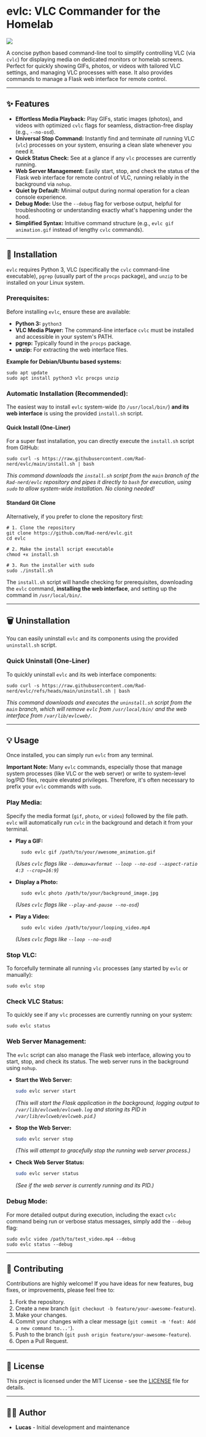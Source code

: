 evlc: VLC Commander for the Homelab
===================================

![
](https://raw.githubusercontent.com/Rad-nerd/evlc/refs/heads/main/logo.png)

A concise python based command-line tool to simplify controlling VLC (via `cvlc`) for displaying media on dedicated monitors or homelab screens. Perfect for quickly showing GIFs, photos, or videos with tailored VLC settings, and managing VLC processes with ease. It also provides commands to manage a Flask web interface for remote control.

* * *

✨ Features
----------

* **Effortless Media Playback:** Play GIFs, static images (photos), and videos with optimized `cvlc` flags for seamless, distraction-free display (e.g., `--no-osd`).
* **Universal Stop Command:** Instantly find and terminate _all_ running VLC (`vlc`) processes on your system, ensuring a clean slate whenever you need it.
* **Quick Status Check:** See at a glance if any `vlc` processes are currently running.
* **Web Server Management:** Easily start, stop, and check the status of the Flask web interface for remote control of VLC, running reliably in the background via `nohup`.
* **Quiet by Default:** Minimal output during normal operation for a clean console experience.
* **Debug Mode:** Use the `--debug` flag for verbose output, helpful for troubleshooting or understanding exactly what's happening under the hood.
* **Simplified Syntax:** Intuitive command structure (e.g., `evlc gif animation.gif` instead of lengthy `cvlc` commands).

* * *

🚀 Installation
---------------

`evlc` requires Python 3, VLC (specifically the `cvlc` command-line executable), `pgrep` (usually part of the `procps` package), and `unzip` to be installed on your Linux system.

### Prerequisites:

Before installing `evlc`, ensure these are available:

* **Python 3:** `python3`
* **VLC Media Player:** The command-line interface `cvlc` must be installed and accessible in your system's PATH.
* **pgrep:** Typically found in the `procps` package.
* **unzip:** For extracting the web interface files.

**Example for Debian/Ubuntu based systems:**

    sudo apt update
    sudo apt install python3 vlc procps unzip
    

### Automatic Installation (Recommended):

The easiest way to install `evlc` system-wide (to `/usr/local/bin/`) **and its web interface** is using the provided `install.sh` script.

#### Quick Install (One-Liner)

For a super fast installation, you can directly execute the `install.sh` script from GitHub:

    sudo curl -s https://raw.githubusercontent.com/Rad-nerd/evlc/main/install.sh | bash
    

_This command downloads the `install.sh` script from the `main` branch of the `Rad-nerd/evlc` repository and pipes it directly to `bash` for execution, using `sudo` to allow system-wide installation. No cloning needed!_

#### Standard Git Clone

Alternatively, if you prefer to clone the repository first:

    # 1. Clone the repository
    git clone https://github.com/Rad-nerd/evlc.git
    cd evlc
    
    # 2. Make the install script executable
    chmod +x install.sh
    
    # 3. Run the installer with sudo
    sudo ./install.sh
    

The `install.sh` script will handle checking for prerequisites, downloading the `evlc` command, **installing the web interface**, and setting up the command in `/usr/local/bin/`.

* * *

🗑️ Uninstallation
-----------------

You can easily uninstall `evlc` and its components using the provided `uninstall.sh` script.

### Quick Uninstall (One-Liner)

To quickly uninstall `evlc` and its web interface components:

    sudo curl -s https://raw.githubusercontent.com/Rad-nerd/evlc/refs/heads/main/uninstall.sh | bash

_This command downloads and executes the `uninstall.sh` script from the `main` branch, which will remove `evlc` from `/usr/local/bin/` and the web interface from `/var/lib/evlcweb/`._

* * *

💡 Usage
--------

Once installed, you can simply run `evlc` from any terminal.

**Important Note:** Many `evlc` commands, especially those that manage system processes (like VLC or the web server) or write to system-level log/PID files, require elevated privileges. Therefore, it's often necessary to prefix your `evlc` commands with `sudo`.

### Play Media:

Specify the media format (`gif`, `photo`, or `video`) followed by the file path. `evlc` will automatically run `cvlc` in the background and detach it from your terminal.

* **Play a GIF:**
    
        sudo evlc gif /path/to/your/awesome_animation.gif
        
    
    *(Uses `cvlc` flags like `--demux=avformat --loop --no-osd --aspect-ratio 4:3 --crop=16:9`)*
    
* **Display a Photo:**
    
        sudo evlc photo /path/to/your/background_image.jpg
        
    
    *(Uses `cvlc` flags like `--play-and-pause --no-osd`)*
    
* **Play a Video:**
    
        sudo evlc video /path/to/your/looping_video.mp4
        
    
    *(Uses `cvlc` flags like `--loop --no-osd`)*
    

### Stop VLC:

To forcefully terminate all running `vlc` processes (any started by `evlc` or manually):

    sudo evlc stop
    

### Check VLC Status:

To quickly see if any `vlc` processes are currently running on your system:

    sudo evlc status
    

### Web Server Management:

The `evlc` script can also manage the Flask web interface, allowing you to start, stop, and check its status. The web server runs in the background using `nohup`.

* **Start the Web Server:**
    ```bash
    sudo evlc server start
    ```
    *(This will start the Flask application in the background, logging output to `/var/lib/evlcweb/evlcweb.log` and storing its PID in `/var/lib/evlcweb/evlcweb.pid`.)*

* **Stop the Web Server:**
    ```bash
    sudo evlc server stop
    ```
    *(This will attempt to gracefully stop the running web server process.)*

* **Check Web Server Status:**
    ```bash
    sudo evlc server status
    ```
    *(See if the web server is currently running and its PID.)*

### Debug Mode:

For more detailed output during execution, including the exact `cvlc` command being run or verbose status messages, simply add the `--debug` flag:

    sudo evlc video /path/to/test_video.mp4 --debug
    sudo evlc status --debug
    

* * *

🤝 Contributing
---------------

Contributions are highly welcome! If you have ideas for new features, bug fixes, or improvements, please feel free to:

1.  Fork the repository.
2.  Create a new branch (`git checkout -b feature/your-awesome-feature`).
3.  Make your changes.
4.  Commit your changes with a clear message (`git commit -m 'feat: Add a new command to...'`).
5.  Push to the branch (`git push origin feature/your-awesome-feature`).
6.  Open a Pull Request.

* * *

📄 License
----------

This project is licensed under the MIT License - see the [LICENSE](LICENSE) file for details.

* * *

👨‍💻 Author
------------

* **Lucas** - Initial development and maintenance
